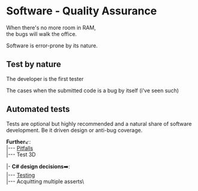 # Software - Quality Assurance

When there's no more room in RAM,\
the bugs will walk the office.

Software is error-prone by its nature.


## Test by nature

The developer is the first tester

The cases when the submitted code is a bug by itself (i've seen such)

## Automated tests

Tests are optional but highly recommended and a natural share of software development. Be it driven design or anti-bug coverage.


**Further**↙️:\
|--- [Pitfalls](README+/tests-pitfalls.md)\
|--- Test 3D

|- **C# design decisions**➡️:\
|--- [Testing](https://github.com/Kyriosity/use-dev/blob/main/README+/decisions/README+/testing)\
|--- Acquitting multiple asserts\




